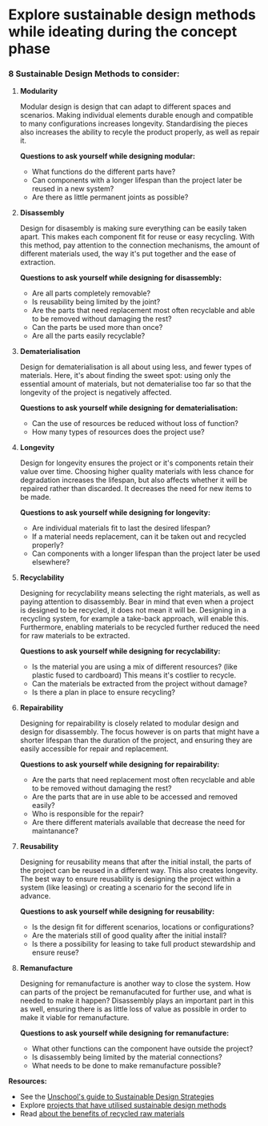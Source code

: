 # Explore sustainable design methods while ideating during the concept phase

### 8 Sustainable Design Methods to consider:

1. **Modularity**
    
    Modular design is design that can adapt to different spaces and scenarios. Making individual elements durable enough and compatible to many configurations increases longevity. Standardising the pieces also increases the ability to recyle the product properly, as well as repair it.
    
    **Questions to ask yourself while designing modular:**
    - What functions do the different parts have? 
    - Can components with a longer lifespan than the project later be reused in a new system? 
    - Are there as little permanent joints as possible? 
    

2. **Disassembly**
    
    Design for disasembly is making sure everything can be easily taken apart. This makes each component fit for reuse or easy recycling. With this method, pay attention to the connection mechanisms, the amount of different materials used, the way it's put together and the ease of extraction.  
    
   **Questions to ask yourself while designing for disassembly:**
   - Are all parts completely removable? 
   - Is reusability being limited by the joint? 
   - Are the parts that need replacement most often recyclable and able to be removed without damaging the rest? 
   - Can the parts be used more than once? 
   - Are all the parts easily recyclable? 
    
       
3. **Dematerialisation**
    
    Design for dematerialisation is all about using less, and fewer types of materials. Here, it's about finding the sweet spot: using only the essential amount of materials, but not dematerialise too far so that the longevity of the project is negatively affected.
    
    **Questions to ask yourself while designing for dematerialisation:**
    - Can the use of resources be reduced without loss of function?
    - How many types of resources does the project use?
    

4. **Longevity**
    
    Design for longevity ensures the project or it's components retain their value over time. Choosing higher quality materials with less chance for degradation increases the lifespan, but  also affects whether it will be repaired rather than discarded. It decreases the need for new items to be made. 
    
    **Questions to ask yourself while designing for longevity:**
    - Are individual materials fit to last the desired lifespan? 
    - If a material needs replacement, can it be taken out and recycled properly? 
    - Can components with a longer lifespan than the project later be used elsewhere? 
    
  
5. **Recyclability**
    
    Designing for recyclability means selecting the right materials, as well as paying attention to disassembly. Bear in mind that even when a project is designed to be recycled, it does not mean it will be. Designing in a recycling system, for example a take-back approach, will enable this. Furthermore, enabling materials to be recycled further reduced the need for raw materials to be extracted. 
    
   **Questions to ask yourself while designing for recyclability:**
   - Is the material you are using a mix of different resources? (like plastic fused to cardboard) This means it's costlier to recycle. 
   - Can the materials be extracted from the project without damage? 
   - Is there a plan in place to ensure recycling? 
   
 
6. **Repairability**
    
    Designing for repairability is closely related to modular design and design for disassembly. The focus however is on parts that might have a shorter lifespan than the duration of the project, and ensuring they are easily accessible for repair and replacement.
    
    **Questions to ask yourself while designing for repairability:**
    - Are the parts that need replacement most often recyclable and able to be removed without damaging the rest? 
    - Are the parts that are in use able to be accessed and removed easily? 
    - Who is responsible for the repair? 
    - Are there different materials available that decrease the need for maintanance? 
  
  
7. **Reusability**
    
    Designing for reusability means that after the initial install, the parts of the project can be reused in a different way. This also creates longevity. The best way to ensure reusability is designing the project within a system (like leasing) or creating a scenario for the second life in advance. 
    
    **Questions to ask yourself while designing for reusability:**
    - Is the design fit for different scenarios, locations or configurations? 
    - Are the materials still of good quality after the initial install?
    - Is there a possibility for leasing to take full product stewardship and ensure reuse?

  
8. **Remanufacture**
    
    Designing for remanufacture is another way to close the system. How can parts of the project be remanufacuted for further use, and what is needed to make it happen? Disassembly plays an important part in this as well, ensuring there is as little loss of value as possible in order to make it viable for remanufacture. 
    
    **Questions to ask yourself while designing for remanufacture:**
    - What other functions can the component have outside the project? 
    - Is disassembly being limited by the material connections? 
    - What needs to be done to make remanufacture possible? 
    


**Resources:** 

- See the [Unschool's guide to Sustainable Design Strategies](https://www.unschools.co/journal-blog/week-57-a-quick-guide-to-sustainable-design-strat)
- Explore [projects that have utilised sustainable design methods](https://www.are.na/random-studio-i5kczxklwpg/sustainable-project-references)
- Read [about the benefits of recycled raw materials](https://www.remondis-sustainability.com/en/acting/recycled-raw-materials/#:~:text=So%20what%20exactly%20are%20recycled,end%2Dof%2Dlife%20vehicles.)
